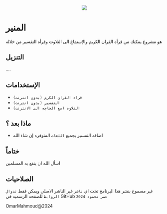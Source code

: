 <div align="center">
    <img src="https://github.com/OmarMahmoud-1/Almounir/blob/main/banar.svg">
</div>

# المنير
هو مشروع يمكنك من قرأه القران الكريم والإستماع الى التلاوت وقرأه التفسير من خلاله 

## التنزيل
....


## الإستخدامات 
* `قراه القران الكرم (بدون انترنت)`
* `التفسير (بدون انترنت)`
* `التلاوه (مع الحاجه الى الانترنت)`

## ماذا بعد ؟
* اضاقه التفسير بجميع `اللغات` المتوفره إن شاء الله

## ختاماً
اسأل الله ان ينفع به المسلمين 

## الصلاحيات
غير مسموح بنشر هذا البرنامج تحت اي `ناشر` غير الناشر الاصلي ويمكن فقط `تدوال الروابط` للصفحه الرسميه في GitHub 
`عمر محمود 2024`

OmarMahmoud@2024

